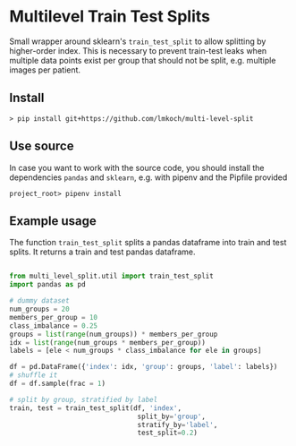 # Multilevel Train Test Splits

Small wrapper around sklearn's `train_test_split` to allow splitting by higher-order index. This is necessary to prevent train-test leaks when multiple data points exist per group that should not be split, e.g. multiple images per patient.

## Install

````
> pip install git+https://github.com/lmkoch/multi-level-split
````

## Use source

In case you want to work with the source code, you should install the dependencies `pandas` and `sklearn`, e.g. with pipenv and the Pipfile provided

````
project_root> pipenv install
````

## Example usage

The function `train_test_split` splits a  pandas dataframe into train and test splits. It returns a train and test pandas dataframe.

````python

from multi_level_split.util import train_test_split
import pandas as pd

# dummy dataset
num_groups = 20
members_per_group = 10
class_imbalance = 0.25
groups = list(range(num_groups)) * members_per_group
idx = list(range(num_groups * members_per_group))
labels = [ele < num_groups * class_imbalance for ele in groups]

df = pd.DataFrame({'index': idx, 'group': groups, 'label': labels})
# shuffle it
df = df.sample(frac = 1)

# split by group, stratified by label
train, test = train_test_split(df, 'index', 
                                split_by='group', 
                                stratify_by='label',
                                test_split=0.2)
````

